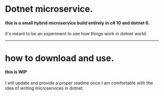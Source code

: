 # Dotnet microservice.

#### this is a small hybrid microservice build entirely in c# 10 and dotnet 6.

it's meant to be an experiment to see how things work in dotnet world.

---

# how to download and use.

#### this is WIP

I will update and provide a proper readme once I am comfortable with the idea of writing microservices in dotnet.
